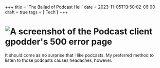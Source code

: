 +++
title = 'The Ballad of Podcast Hell'
date = 2023-11-05T13:50:02-06:00
draft = true
tags = ['Tech']
+++
# ![A screenshot of the Podcast client gpodder's 500 error page](/posts/podcasts/banner.png)


It should come as no surprise that I like podcasts. My preferred method to listen to those podcasts causes headaches, however.

<!--more-->

